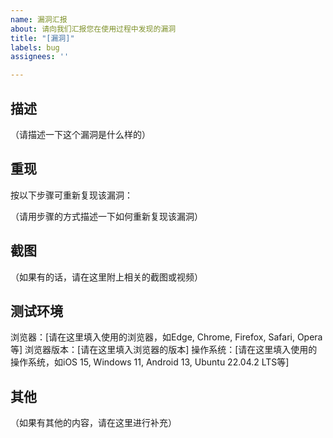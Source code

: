 ```yaml
---
name: 漏洞汇报
about: 请向我们汇报您在使用过程中发现的漏洞
title: "[漏洞]"
labels: bug
assignees: ''

---
```


## 描述

（请描述一下这个漏洞是什么样的）

## 重现

按以下步骤可重新复现该漏洞：

（请用步骤的方式描述一下如何重新复现该漏洞）

## 截图

（如果有的话，请在这里附上相关的截图或视频）

## 测试环境

浏览器：[请在这里填入使用的浏览器，如Edge, Chrome, Firefox, Safari, Opera等]
浏览器版本：[请在这里填入浏览器的版本]
操作系统：[请在这里填入使用的操作系统，如iOS 15, Windows 11, Android 13, Ubuntu 22.04.2 LTS等]

## 其他

（如果有其他的内容，请在这里进行补充）
